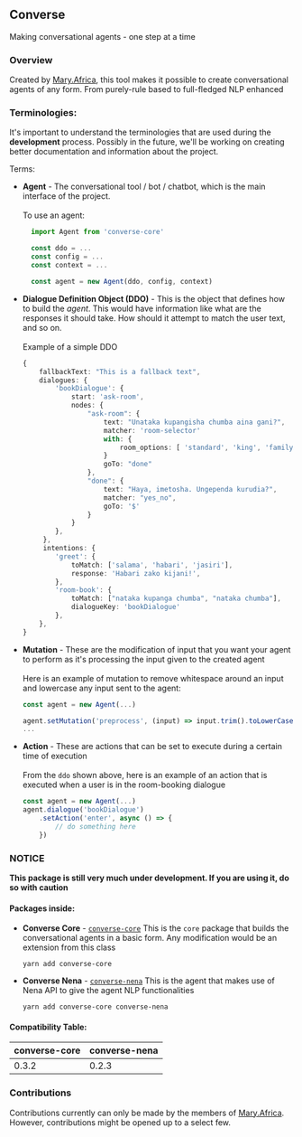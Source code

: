 ## Converse

Making conversational agents - one step at a time

### Overview

Created by [Mary.Africa](https://mary.africa), this tool makes it possible to create conversational agents of any form.
From purely-rule based to full-fledged NLP enhanced 

### Terminologies:

It's important to understand the terminologies that are used during the **development** process. Possibly in the future, we'll be working on creating better documentation and information about the project.

Terms: <br />
- **Agent** - The conversational tool / bot / chatbot, which is the main interface of the project. <br /><br />
To use an agent: <br />
  ```ts
    import Agent from 'converse-core'

    const ddo = ...
    const config = ...
    const context = ...

    const agent = new Agent(ddo, config, context)
  ```
- **Dialogue Definition Object (DDO)** - This is the object that defines how to build the *agent*. This would have information like what are the responses it should take. How should it attempt to match the user text, and so on. <br /><br />
Example of a simple DDO
  ```ts
  {
      fallbackText: "This is a fallback text",
      dialogues: {
          'bookDialogue': {
              start: 'ask-room',
              nodes: {
                  "ask-room": {
                      text: "Unataka kupangisha chumba aina gani?",
                      matcher: 'room-selector'
                      with: {
                          room_options: [ 'standard', 'king', 'family' ]
                      }
                      goTo: "done"
                  },
                  "done": {
                      text: "Haya, imetosha. Ungependa kurudia?",
                      matcher: "yes_no",
                      goTo: '$'
                  }
              }
          },
       },
       intentions: {
          'greet': {
              toMatch: ['salama', 'habari', 'jasiri'],
              response: 'Habari zako kijani!',
          },
          'room-book': {
              toMatch: ["nataka kupanga chumba", "nataka chumba"],
              dialogueKey: 'bookDialogue'
          },
      },
  }
  ```
- **Mutation** - These are the modification of input that you want your agent to perform as it's processing the input given to the created agent<br /><br />
Here is an example of mutation to remove whitespace around an input and lowercase any input sent to the agent:
  ```js
  const agent = new Agent(...)

  agent.setMutation('preprocess', (input) => input.trim().toLowerCase())
  ...
  ```

- **Action** - These are actions that can be set to execute during a certain time of execution<br /><br />
From the `ddo` shown above, here is an example of an action that is executed when a user is in the room-booking dialogue
  ```ts
  const agent = new Agent(...)
  agent.dialogue('bookDialogue')
      .setAction('enter', async () => {
          // do something here
      })
  ```

### NOTICE
**This package is still very much under development. If you are using it, do so with caution**

#### Packages inside:
- **Converse Core** - [`converse-core`](packages/core)
  This is the `core` package that builds the conversational agents in a basic form. Any modification would be an extension from this class
  ```
  yarn add converse-core
  ```

- **Converse Nena** - [`converse-nena`](packages/nena)
  This is the agent that makes use of Nena API to give the agent NLP functionalities
  ```
  yarn add converse-core converse-nena
  ```

#### Compatibility Table:

| converse-core | converse-nena |
| ---------- | ---------------|
| 0.3.2 | 0.2.3
### Contributions

Contributions currently can only be made by the members of [Mary.Africa](https://mary.africa).
However, contributions might be opened up to a select few.
